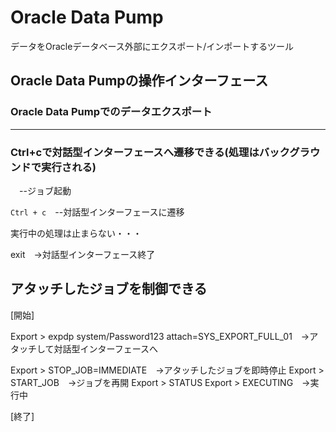 # Oracle Data Pump
データをOracleデータベース外部にエクスポート/インポートするツール
## Oracle Data Pumpの操作インターフェース
### Oracle Data Pumpでのデータエクスポート

****



### Ctrl+cで対話型インターフェースへ遷移できる(処理はバックグラウンドで実行される)
　--ジョブ起動

`Ctrl + c`　--対話型インターフェースに遷移

実行中の処理は止まらない・・・

exit　→対話型インターフェース終了
## アタッチしたジョブを制御できる
[開始]

Export > expdp system/Password123 attach=SYS_EXPORT_FULL_01　→アタッチして対話型インターフェースへ

Export > STOP_JOB=IMMEDIATE　→アタッチしたジョブを即時停止
Export > START_JOB　→ジョブを再開
Export > STATUS
Export > EXECUTING　→実行中

[終了]